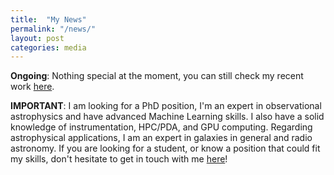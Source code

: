 ```yaml
---
title:  "My News"
permalink: "/news/"
layout: post
categories: media
---
```


**Ongoing**: Nothing special at the moment, you can still check my recent work [here](https://k-poster.kuoni-congress.info/eas-2024/poster/5149ebf4-c89d-4214-83cc-98bc811f96d7).

**IMPORTANT**: I am looking for a PhD position, I'm an expert in observational astrophysics and have advanced Machine Learning skills.
I also have a solid knowledge of instrumentation, HPC/PDA, and GPU computing.
Regarding astrophysical applications, I am an expert in galaxies in general and radio astronomy.
If you are looking for a student, or know a position that could fit my skills, don't hesitate to get in touch with me [here](mailto:adrien.anthore@gmail.com?subject=[Academic%20Opportunity])!
